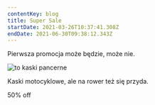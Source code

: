 ```yaml
---
contentKey: blog
title: Super Sale
startDate: 2021-03-26T10:37:41.308Z
endDate: 2021-06-30T09:38:12.343Z
---
```

Pierwsza promocja może będzie, może nie.

![to kaski pancerne](/uploads/0006.jpg "sklep")

Kaski motocyklowe, ale na rower też się przyda. 

50% off
